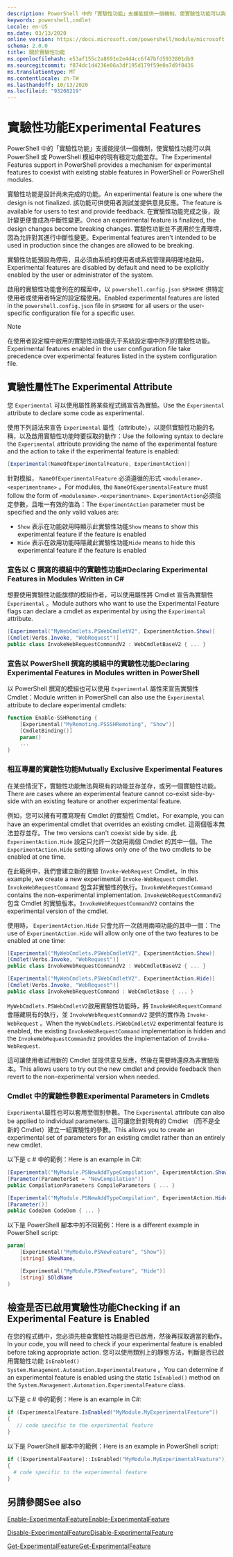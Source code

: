```yaml
---
description: PowerShell 中的「實驗性功能」支援能提供一個機制，使實驗性功能可以與 PowerShell 或 PowerShell 模組中的現有穩定功能並存。
keywords: powershell,cmdlet
Locale: en-US
ms.date: 03/13/2020
online version: https://docs.microsoft.com/powershell/module/microsoft.powershell.core/about/about_experimental_features?view=powershell-7&WT.mc_id=ps-gethelp
schema: 2.0.0
title: 關於實驗性功能
ms.openlocfilehash: e53af155c2a8691e2e4d4cc6f47bfd5932801db9
ms.sourcegitcommit: f874dc1d4236e06a3df195d179f59e0a7d9f8436
ms.translationtype: MT
ms.contentlocale: zh-TW
ms.lasthandoff: 10/13/2020
ms.locfileid: "93208219"
---
```

# <a name="experimental-features"></a><span data-ttu-id="984e6-104">實驗性功能</span><span class="sxs-lookup"><span data-stu-id="984e6-104">Experimental Features</span></span>

<span data-ttu-id="984e6-105">PowerShell 中的「實驗性功能」支援能提供一個機制，使實驗性功能可以與 PowerShell 或 PowerShell 模組中的現有穩定功能並存。</span><span class="sxs-lookup"><span data-stu-id="984e6-105">The Experimental Features support in PowerShell provides a mechanism for experimental features to coexist with existing stable features in PowerShell or PowerShell modules.</span></span>

<span data-ttu-id="984e6-106">實驗性功能是設計尚未完成的功能。</span><span class="sxs-lookup"><span data-stu-id="984e6-106">An experimental feature is one where the design is not finalized.</span></span> <span data-ttu-id="984e6-107">該功能可供使用者測試並提供意見反應。</span><span class="sxs-lookup"><span data-stu-id="984e6-107">The feature is available for users to test and provide feedback.</span></span> <span data-ttu-id="984e6-108">在實驗性功能完成之後，設計變更便會成為中斷性變更。</span><span class="sxs-lookup"><span data-stu-id="984e6-108">Once an experimental feature is finalized, the design changes become breaking changes.</span></span> <span data-ttu-id="984e6-109">實驗性功能並不適用於生產環境，因為允許對其進行中斷性變更。</span><span class="sxs-lookup"><span data-stu-id="984e6-109">Experimental features aren't intended to be used in production since the changes are allowed to be breaking.</span></span>

<span data-ttu-id="984e6-110">實驗性功能預設為停用，且必須由系統的使用者或系統管理員明確地啟用。</span><span class="sxs-lookup"><span data-stu-id="984e6-110">Experimental features are disabled by default and need to be explicitly enabled by the user or administrator of the system.</span></span>

<span data-ttu-id="984e6-111">啟用的實驗性功能會列在的檔案中，以 `powershell.config.json` `$PSHOME` 供特定使用者或使用者特定的設定檔使用。</span><span class="sxs-lookup"><span data-stu-id="984e6-111">Enabled experimental features are listed in the `powershell.config.json` file in `$PSHOME` for all users or the user-specific configuration file for a specific user.</span></span>

> [!NOTE]
> <span data-ttu-id="984e6-112">在使用者設定檔中啟用的實驗性功能優先于系統設定檔中所列的實驗性功能。</span><span class="sxs-lookup"><span data-stu-id="984e6-112">Experimental features enabled in the user configuration file take precedence over experimental features listed in the system configuration file.</span></span>

## <a name="the-experimental-attribute"></a><span data-ttu-id="984e6-113">實驗性屬性</span><span class="sxs-lookup"><span data-stu-id="984e6-113">The Experimental Attribute</span></span>

<span data-ttu-id="984e6-114">您 `Experimental` 可以使用屬性將某些程式碼宣告為實驗。</span><span class="sxs-lookup"><span data-stu-id="984e6-114">Use the `Experimental` attribute to declare some code as experimental.</span></span>

<span data-ttu-id="984e6-115">使用下列語法來宣告 `Experimental` 屬性（attribute），以提供實驗性功能的名稱，以及啟用實驗性功能時要採取的動作：</span><span class="sxs-lookup"><span data-stu-id="984e6-115">Use the following syntax to declare the `Experimental` attribute providing the name of the experimental feature and the action to take if the experimental feature is enabled:</span></span>

```csharp
[Experimental(NameOfExperimentalFeature, ExperimentAction)]
```

<span data-ttu-id="984e6-116">針對模組， `NameOfExperimentalFeature` 必須遵循的形式 `<modulename>.<experimentname>` 。</span><span class="sxs-lookup"><span data-stu-id="984e6-116">For modules, the `NameOfExperimentalFeature` must follow the form of `<modulename>.<experimentname>`.</span></span> <span data-ttu-id="984e6-117">`ExperimentAction`必須指定參數，且唯一有效的值為：</span><span class="sxs-lookup"><span data-stu-id="984e6-117">The `ExperimentAction` parameter must be specified and the only valid values are:</span></span>

- <span data-ttu-id="984e6-118">`Show` 表示在功能啟用時顯示此實驗性功能</span><span class="sxs-lookup"><span data-stu-id="984e6-118">`Show` means to show this experimental feature if the feature is enabled</span></span>
- <span data-ttu-id="984e6-119">`Hide` 表示在啟用功能時隱藏此實驗性功能</span><span class="sxs-lookup"><span data-stu-id="984e6-119">`Hide` means to hide this experimental feature if the feature is enabled</span></span>

### <a name="declaring-experimental-features-in-modules-written-in-c"></a><span data-ttu-id="984e6-120">宣告以 C 撰寫的模組中的實驗性功能\#</span><span class="sxs-lookup"><span data-stu-id="984e6-120">Declaring Experimental Features in Modules Written in C\#</span></span>

<span data-ttu-id="984e6-121">想要使用實驗性功能旗標的模組作者，可以使用屬性將 Cmdlet 宣告為實驗性 `Experimental` 。</span><span class="sxs-lookup"><span data-stu-id="984e6-121">Module authors who want to use the Experimental Feature flags can declare a cmdlet as experimental by using the `Experimental` attribute.</span></span>

```csharp
[Experimental("MyWebCmdlets.PSWebCmdletV2", ExperimentAction.Show)]
[Cmdlet(Verbs.Invoke, "WebRequest")]
public class InvokeWebRequestCommandV2 : WebCmdletBaseV2 { ... }
```

### <a name="declaring-experimental-features-in-modules-written-in-powershell"></a><span data-ttu-id="984e6-122">宣告以 PowerShell 撰寫的模組中的實驗性功能</span><span class="sxs-lookup"><span data-stu-id="984e6-122">Declaring Experimental Features in Modules written in PowerShell</span></span>

<span data-ttu-id="984e6-123">以 PowerShell 撰寫的模組也可以使用 `Experimental` 屬性來宣告實驗性 Cmdlet：</span><span class="sxs-lookup"><span data-stu-id="984e6-123">Module written in PowerShell can also use the `Experimental` attribute to declare experimental cmdlets:</span></span>

```powershell
function Enable-SSHRemoting {
    [Experimental("MyRemoting.PSSSHRemoting", "Show")]
    [CmdletBinding()]
    param()
    ...
}
```

### <a name="mutually-exclusive-experimental-features"></a><span data-ttu-id="984e6-124">相互專屬的實驗性功能</span><span class="sxs-lookup"><span data-stu-id="984e6-124">Mutually Exclusive Experimental Features</span></span>

<span data-ttu-id="984e6-125">在某些情況下，實驗性功能無法與現有的功能並存並存，或另一個實驗性功能。</span><span class="sxs-lookup"><span data-stu-id="984e6-125">There are cases where an experimental feature cannot co-exist side-by-side with an existing feature or another experimental feature.</span></span>

<span data-ttu-id="984e6-126">例如，您可以擁有可覆寫現有 Cmdlet 的實驗性 Cmdlet。</span><span class="sxs-lookup"><span data-stu-id="984e6-126">For example, you can have an experimental cmdlet that overrides an existing cmdlet.</span></span> <span data-ttu-id="984e6-127">這兩個版本無法並存並存。</span><span class="sxs-lookup"><span data-stu-id="984e6-127">The two versions can't coexist side by side.</span></span> <span data-ttu-id="984e6-128">此 `ExperimentAction.Hide` 設定只允許一次啟用兩個 Cmdlet 的其中一個。</span><span class="sxs-lookup"><span data-stu-id="984e6-128">The `ExperimentAction.Hide` setting allows only one of the two cmdlets to be enabled at one time.</span></span>

<span data-ttu-id="984e6-129">在此範例中，我們會建立新的實驗 `Invoke-WebRequest` Cmdlet。</span><span class="sxs-lookup"><span data-stu-id="984e6-129">In this example, we create a new experimental `Invoke-WebRequest` cmdlet.</span></span>
<span data-ttu-id="984e6-130">`InvokeWebRequestCommand` 包含非實驗性的執行。</span><span class="sxs-lookup"><span data-stu-id="984e6-130">`InvokeWebRequestCommand` contains the non-experimental implementation.</span></span>
<span data-ttu-id="984e6-131">`InvokeWebRequestCommandV2` 包含 Cmdlet 的實驗版本。</span><span class="sxs-lookup"><span data-stu-id="984e6-131">`InvokeWebRequestCommandV2` contains the experimental version of the cmdlet.</span></span>

<span data-ttu-id="984e6-132">使用時， `ExperimentAction.Hide` 只會允許一次啟用兩項功能的其中一個：</span><span class="sxs-lookup"><span data-stu-id="984e6-132">The use of `ExperimentAction.Hide` will allow only one of the two features to be enabled at one time:</span></span>

```csharp
[Experimental("MyWebCmdlets.PSWebCmdletV2", ExperimentAction.Show)]
[Cmdlet(Verbs.Invoke, "WebRequest")]
public class InvokeWebRequestCommandV2 : WebCmdletBaseV2 { ... }

[Experimental("MyWebCmdlets.PSWebCmdletV2", ExperimentAction.Hide)]
[Cmdlet(Verbs.Invoke, "WebRequest")]
public class InvokeWebRequestCommand : WebCmdletBase { ... }
```

<span data-ttu-id="984e6-133">`MyWebCmdlets.PSWebCmdletV2`啟用實驗性功能時，將 `InvokeWebRequestCommand` 會隱藏現有的執行，並 `InvokeWebRequestCommandV2` 提供的實作為 `Invoke-WebRequest` 。</span><span class="sxs-lookup"><span data-stu-id="984e6-133">When the `MyWebCmdlets.PSWebCmdletV2` experimental feature is enabled, the existing `InvokeWebRequestCommand` implementation is hidden and the `InvokeWebRequestCommandV2` provides the implementation of `Invoke-WebRequest`.</span></span>

<span data-ttu-id="984e6-134">這可讓使用者試用新的 Cmdlet 並提供意見反應，然後在需要時還原為非實驗版本。</span><span class="sxs-lookup"><span data-stu-id="984e6-134">This allows users to try out the new cmdlet and provide feedback then revert to the non-experimental version when needed.</span></span>

### <a name="experimental-parameters-in-cmdlets"></a><span data-ttu-id="984e6-135">Cmdlet 中的實驗性參數</span><span class="sxs-lookup"><span data-stu-id="984e6-135">Experimental Parameters in Cmdlets</span></span>

<span data-ttu-id="984e6-136">`Experimental`屬性也可以套用至個別參數。</span><span class="sxs-lookup"><span data-stu-id="984e6-136">The `Experimental` attribute can also be applied to individual parameters.</span></span> <span data-ttu-id="984e6-137">這可讓您針對現有的 Cmdlet （而不是全新的 Cmdlet）建立一組實驗性的參數。</span><span class="sxs-lookup"><span data-stu-id="984e6-137">This allows you to create an experimental set of parameters for an existing cmdlet rather than an entirely new cmdlet.</span></span>

<span data-ttu-id="984e6-138">以下是 c # 中的範例：</span><span class="sxs-lookup"><span data-stu-id="984e6-138">Here is an example in C#:</span></span>

```csharp
[Experimental("MyModule.PSNewAddTypeCompilation", ExperimentAction.Show)]
[Parameter(ParameterSet = "NewCompilation")]
public CompilationParameters CompileParameters { ... }

[Experimental("MyModule.PSNewAddTypeCompilation", ExperimentAction.Hide)]
[Parameter()]
public CodeDom CodeDom { ... }
```

<span data-ttu-id="984e6-139">以下是 PowerShell 腳本中的不同範例：</span><span class="sxs-lookup"><span data-stu-id="984e6-139">Here is a different example in PowerShell script:</span></span>

```powershell
param(
    [Experimental("MyModule.PSNewFeature", "Show")]
    [string] $NewName,

    [Experimental("MyModule.PSNewFeature", "Hide")]
    [string] $OldName
)
```

## <a name="checking-if-an-experimental-feature-is-enabled"></a><span data-ttu-id="984e6-140">檢查是否已啟用實驗性功能</span><span class="sxs-lookup"><span data-stu-id="984e6-140">Checking if an Experimental Feature is Enabled</span></span>

<span data-ttu-id="984e6-141">在您的程式碼中，您必須先檢查實驗性功能是否已啟用，然後再採取適當的動作。</span><span class="sxs-lookup"><span data-stu-id="984e6-141">In your code, you will need to check if your experimental feature is enabled before taking appropriate action.</span></span> <span data-ttu-id="984e6-142">您可以使用類別上的靜態方法，判斷是否已啟用實驗性功能 `IsEnabled()` `System.Management.Automation.ExperimentalFeature` 。</span><span class="sxs-lookup"><span data-stu-id="984e6-142">You can determine if an experimental feature is enabled using the static `IsEnabled()` method on the `System.Management.Automation.ExperimentalFeature` class.</span></span>

<span data-ttu-id="984e6-143">以下是 c # 中的範例：</span><span class="sxs-lookup"><span data-stu-id="984e6-143">Here is an example in C#:</span></span>

```csharp
if (ExperimentalFeature.IsEnabled("MyModule.MyExperimentalFeature"))
{
   // code specific to the experimental feature
}
```

<span data-ttu-id="984e6-144">以下是 PowerShell 腳本中的範例：</span><span class="sxs-lookup"><span data-stu-id="984e6-144">Here is an example in PowerShell script:</span></span>

```powershell
if ([ExperimentalFeature]::IsEnabled("MyModule.MyExperimentalFeature"))
{
  # code specific to the experimental feature
}
```

## <a name="see-also"></a><span data-ttu-id="984e6-145">另請參閱</span><span class="sxs-lookup"><span data-stu-id="984e6-145">See also</span></span>

[<span data-ttu-id="984e6-146">Enable-ExperimentalFeature</span><span class="sxs-lookup"><span data-stu-id="984e6-146">Enable-ExperimentalFeature</span></span>](xref:Microsoft.PowerShell.Core.Enable-ExperimentalFeature)

[<span data-ttu-id="984e6-147">Disable-ExperimentalFeature</span><span class="sxs-lookup"><span data-stu-id="984e6-147">Disable-ExperimentalFeature</span></span>](xref:Microsoft.PowerShell.Core.Disable-ExperimentalFeature)

[<span data-ttu-id="984e6-148">Get-ExperimentalFeature</span><span class="sxs-lookup"><span data-stu-id="984e6-148">Get-ExperimentalFeature</span></span>](xref:Microsoft.PowerShell.Core.Get-ExperimentalFeature)
